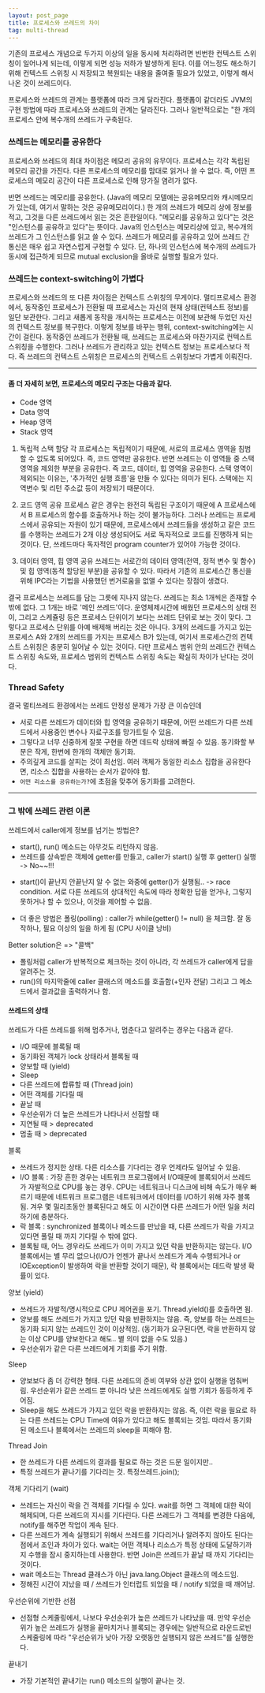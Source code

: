 ```yaml
---
layout: post_page
title: 프로세스와 쓰레드의 차이
tag: multi-thread
---
```


기존의 프로세스 개념으로 두가지 이상의 일을 동시에 처리하려면 빈번한 컨텍스트 스위칭이 일어나게 되는데, 이렇게 되면 성능 저하가 발생하게 된다. 이를 어느정도 해소하기 위해 컨텍스트 스위칭 시 저장되고 복원되는 내용을 줄여줄 필요가 있었고, 이렇게 해서 나온 것이 쓰레드이다.

프로세스와 쓰레드의 관계는 플랫폼에 따라 크게 달라진다. 플랫폼이 같더라도 JVM의 구현 방법에 따라 프로세스와 쓰레드의 관계는 달라진다. 그러나 일반적으로는 "한 개의 프로세스 안에 복수개의 쓰레드가 구축된다.

<!-- more -->

### 쓰레드는 메모리를 공유한다
프로세스와 쓰레드의 최대 차이점은 메모리 공유의 유무이다. 프로세스는 각각 독립된 메모리 공간을 가진다. 다른 프로세스의 메모리를 맘대로 읽거나 쓸 수 없다. 즉, 어떤 프로세스의 메모리 공간이 다른 프로세스로 인해 망가질 염려가 없다.

반면 쓰레드는 메모리를 공유한다. (Java의 메모리 모델에는 공유메모리와 캐시메모리가 있는데, 여기서 말하는 것은 공유메모리이다.)
한 개의 쓰레드가 메모리 상에 정보를 적고, 그것을 다른 쓰레드에서 읽는 것은 흔한일이다. "메모리를 공유하고 있다"는 것은 "인스턴스를 공유하고 있다"는 뜻이다. Java의 인스턴스는 메모리상에 있고, 복수개의 쓰레드가 그 인스턴스를 읽고 쓸 수 있다.
쓰레드가 메모리를 공유하고 있어 쓰레드 간 통신은 매우 쉽고 자연스럽게 구현할 수 있다. 단, 하나의 인스턴스에 복수개의 쓰레드가 동시에 접근하게 되므로 mutual exclusion을 올바로 실행할 필요가 있다.

### 쓰레드는 context-switching이 가볍다
프로세스와 쓰레드의 또 다른 차이점은 컨텍스트 스위칭의 무게이다. 멀티프로세스 환경에서, 동작중인 프로세스가 전환될 때 프로세스는 자신의 현재 상태(컨텍스트 정보)를 일단 보관한다. 그리고 새롭게 동작을 개시하는 프로세스는 이전에 보관해 두었던 자신의 컨텍스트 정보를 복구한다. 이렇게 정보를 바꾸는 행위, context-switching에는 시간이 걸린다.
동작중인 쓰레드가 전환될 때, 쓰레드는 프로세스와 마찬가지로 컨텍스트 스위칭을 수행한다. 그러나 쓰레드가 관리하고 있는 컨텍스트 정보는 프로세스보다 적다. 즉 쓰레드의 컨텍스트 스위칭은 프로세스의 컨텍스트 스위칭보다 가볍게 이뤄진다.

-----------------

#### 좀 더 자세히 보면, 프로세스의 메모리 구조는 다음과 같다.
 - Code 영역
 - Data 영역
 - Heap 영역
 - Stack 영역

1. 독립적 스택 할당
각 프로세스는 독립적이기 때문에, 서로의 프로세스 영역을 침범할 수 없도록 되어있다. 즉, 코드 영역만 공유한다. 반면 쓰레드는 이 영역들 중 스택 영역을 제외한 부분을 공유한다. 즉 코드, 데이터, 힙 영역을 공유한다. 스택 영역이 제외되는 이유는, '추가적인 실행 흐름'을 만들 수 있다는 의미가 된다. 스택에는 지역변수 및 리턴 주소값 등이 저장되기 때문이다.

2. 코드 영역 공유
프로세스 같은 경우는 완전히 독립된 구조이기 때문에 A 프로세스에서 B 프로세스의 함수를 호출하거나 하는 것이 불가능하다. 그러나 쓰레드는 프로세스에서 공유되는 자원이 있기 때문에, 프로세스에서 쓰레드들을 생성하고 같은 코드를 수행하는 쓰레드가 2개 이상 생성되어도 서로 독자적으로 코드를 진행하게 되는 것이다. 단, 쓰레드마다 독자적인 program counter가 있어야 가능한 것이다.

3. 데이터 영역, 힙 영역 공유
쓰레드는 서로간의 데이터 영역(전역, 정적 변수 및 함수) 및 힙 영역(동적 할당된 부분)을 공유할 수 있다. 따라서 기존의 프로세스간 통신을 위해 IPC라는 기법을 사용했던 번거로움을 없앨 수 있다는 장점이 생겼다.

결국 프로세스는 쓰레드를 담는 그릇에 지나지 않는다. 쓰레드는 최소 1개씩은 존재할 수 밖에 없다. 그 1개는 바로 '메인 쓰레드'이다. 운영체제시간에 배웠던 프로세스의 상태 전이, 그리고 스케쥴링 등은 프로세스 단위이기 보다는 쓰레드 단위로 보는 것이 맞다. 그렇다고 프로세스 단위를 아예 배제해 버리는 것은 아니다. 3개의 쓰레드를 가지고 있는 프로세스 A와 2개의 쓰레드를 가지는 프로세스 B가 있는데, 여기서 프로세스간의 컨텍스트 스위칭은 충분히 일어날 수 있는 것이다. 다만 프로세스 범위 안의 쓰레드간 컨텍스트 스위칭 속도와, 프로세스 범위의 컨텍스트 스위칭 속도는 확실히 차이가 난다는 것이다.

### Thread Safety
결국 멀티쓰레드 환경에서는 쓰레드 안정성 문제가 가장 큰 이슈인데

 - 서로 다른 쓰레드가 데이터와 힙 영역을 공유하기 때문에, 어떤 쓰레드가 다른 쓰레드에서 사용중인 변수나 자료구조를 망가트릴 수 있음.
 - 그렇다고 너무 신중하게 잘못 구현을 하면 데드락 상태에 빠질 수 있음. 동기화할 부분은 작게, 한번에 한개의 객체만 동기화.
 - 주의깊게 코드를 살피는 것이 최선임. 여러 객체가 동일한 리소스 집합을 공유한다면, 리소스 집합을 사용하는 순서가 같아야 함.
 - `어떤 리소스를 공유하는가?`에 초점을 맞추어 동기화를 고려한다.

-------

### 그 밖에 쓰레드 관련 이론

쓰레드에서 caller에게 정보를 넘기는 방법은?

 - start(), run() 메소드는 아무것도 리턴하지 않음.
 - 쓰레드를 상속받은 객체에 getter를 만들고, caller가 start() 실행 후 getter() 실행 -> No~~!!!
 + start()이 끝난지 안끝난지 알 수 없는 와중에 getter()가 실행됨.. -> race condition. 서로 다른 쓰레드의 상대적인 속도에 따라 정확한 답을 얻거나, 그렇지 못하거나 할 수 있으나, 이것을 제어할 수 없음.
 - 더 좋은 방법은 폴링(polling) : caller가 while(getter() != null) 을 체크함. 잘 동작하나, 필요 이상의 일을 하게 됨 (CPU 사이클 낭비)

Better solution은 => "콜백"

 - 폴링처럼 caller가 반복적으로 체크하는 것이 아니라, 각 쓰레드가 caller에게 답을 알려주는 것.
 - run()의 마지막줄에 caller 클래스의 메소드를 호출함(+인자 전달) 그리고 그 메소드에서 결과값을 출력하거나 함.


#### 쓰레드의 상태
쓰레드가 다른 쓰레드를 위해 멈추거나, 멈춘다고 알려주는 경우는 다음과 같다.

 - I/O 때문에 블록될 때
 - 동기화된 객체가 lock 상태라서 블록될 때
 - 양보할 때 (yield)
 - Sleep
 - 다른 쓰레드에 합류할 때 (Thread join)
 - 어떤 객체를 기다릴 때
 - 끝날 때
 - 우선순위가 더 높은 쓰레드가 나타나서 선점할 때
 - 지연될 때 > deprecated
 - 멈출 때 > deprecated

블록
- 쓰레드가 정지한 상태. 다른 리소스를 기다리는 경우 언제라도 일어날 수 있음.
- I/O 블록 : 가장 흔한 경우는 네트워크 프로그램에서 I/O때문에 블록되어서 쓰레드가 자발적으로 CPU를 놓는 경우. CPU는 네트워크나 디스크에 비해 속도가 매우 빠르기 때문에 네트워크 프로그램은 네트워크에서 데이터를 I/O하기 위해 자주 블록됨. 겨우 몇 밀리초동안 블록된다고 해도 이 시간이면 다른 쓰레드가 어떤 일을 처리하기에 충분하다.
- 락 블록  : synchronized 블록이나 메소드를 만났을 때, 다른 쓰레드가 락을 가지고 있다면 풀릴 때 까지 기다릴 수 밖에 없다.
- 블록될 때, 어느 경우라도 쓰레드가 이미 가지고 있던 락을 반환하지는 않는다. I/O블록에서는 별 무리 없으나(I/O가 언젠가 끝나서 쓰레드가 계속 수행되거나 or IOException이 발생하여 락을 반환할 것이기 때문), 락 블록에서는 데드락 발생 확률이 있다.

양보 (yield)
- 쓰레드가 자발적/명시적으로 CPU 제어권을 포기. Thread.yield()를 호출하면 됨.
- 양보를 해도 쓰레드가 가지고 있던 락을 반환하지는 않음. 즉, 양보를 하는 쓰레드는 동기화 되지 않는 쓰레드인 것이 이상적임. (동기화가 요구된다면, 락을 반환하지 않는 이상 CPU를 양보한다고 해도.. 별 의미 없을 수도 있음.)
- 우선순위가 같은 다른 쓰레드에게 기회를 주기 위함.

Sleep
- 양보보다 좀 더 강력한 형태. 다른 쓰레드의 준비 여부와 상관 없이 실행을 멈춰버림. 우선순위가 같은 쓰레드 뿐 아니라 낮은 쓰레드에게도 실행 기회가 동등하게 주어짐.
- Sleep을 해도 쓰레드가 가지고 있던 락을 반환하지는 않음. 즉, 이런 락을 필요로 하는 다른 쓰레드는 CPU Time에 여유가 있다고 해도 블록되는 것임. 따라서 동기화된 메소드나 블록에서는 쓰레드의 sleep을 피해야 함.

Thread Join
- 한 쓰레드가 다른 쓰레드의 결과를 필요로 하는 것은 드문 일이지만..
- 특정 쓰레드가 끝나기를 기다리는 것.  특정쓰레드.join();

객체 기다리기 (wait)
- 쓰레드는 자신이 락을 건 객체를 기다릴 수 있다. wait를 하면 그 객체에 대한 락이 해제되며, 다른 쓰레드의 지시를 기다린다. 다른 쓰레드가 그 객체를 변경한 다음에, notify를 해주면 작업이 계속 된다.
- 다른 쓰레드가 계속 실행되기 위해서 쓰레드를 기다리거나 알려주지 않아도 된다는 점에서 조인과 차이가 있다. wait는 어떤 객체나 리소스가 특정 상태에 도달하기까지 수행을 잠시 중지하는데 사용한다. 반면 Join은 쓰레드가 끝날 때 까지 기다리는 것이다.
- wait 메소드는 Thread 클래스가 아닌 java.lang.Object 클래스의 메소드임.
- 정해진 시간이 지났을 때 / 쓰레드가 인터럽트 되었을 때 / notify 되었을 때 깨어남.

우선순위에 기반한 선점
- 선점형 스케줄링에서, 나보다 우선순위가 높은 쓰레드가 나타났을 때. 만약 우선순위가 높은 쓰레드가 실행을 끝마치거나 블록되는 경우에는 일반적으로 라운드로빈 스케줄링에 따라 "우선순위가 낮아 가장 오랫동안 실행되지 않은 쓰레드"를 실행한다.

끝내기
- 가장 기본적인 끝내기는 run() 메소드의 실행이 끝나는 것.